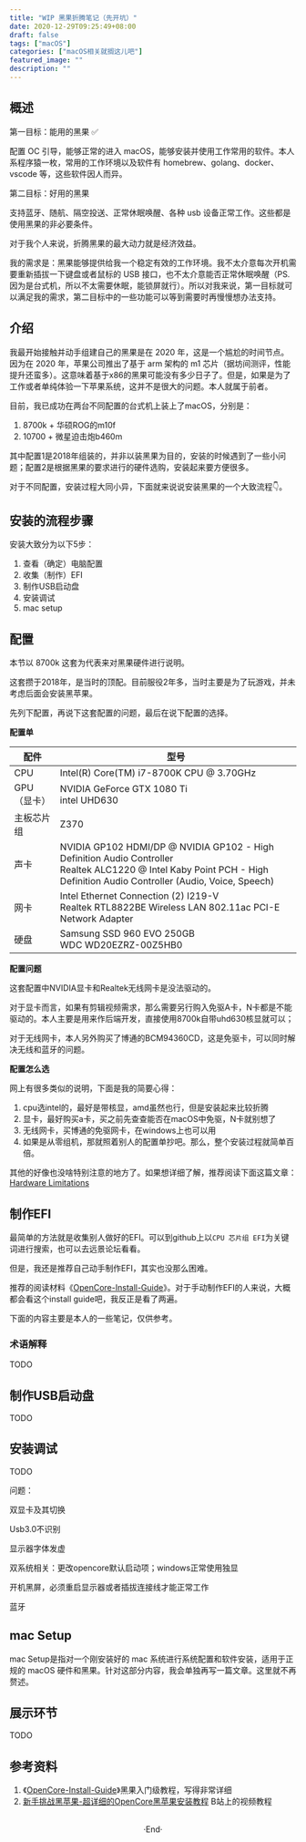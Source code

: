 ```yaml
---
title: "WIP 黑果折腾笔记（先开坑）"
date: 2020-12-29T09:25:49+08:00
draft: false
tags: ["macOS"]
categories: ["macOS相关就搁这儿吧"]
featured_image: ""
description: ""
---
```

## 概述

第一目标：能用的黑果 ✅ 

配置 OC 引导，能够正常的进入 macOS，能够安装并使用工作常用的软件。本人系程序猿一枚，常用的工作环境以及软件有 homebrew、golang、docker、vscode 等，这些软件因人而异。

第二目标：好用的黑果 

支持蓝牙、随航、隔空投送、正常休眠唤醒、各种 usb 设备正常工作。这些都是使用黑果的非必要条件。

对于我个人来说，折腾黑果的最大动力就是经济效益。

我的需求是：黑果能够提供给我一个稳定有效的工作环境。我不太介意每次开机需要重新插拔一下键盘或者鼠标的 USB 接口，也不太介意能否正常休眠唤醒（PS. 因为是台式机，所以不太需要休眠，能锁屏就行）。所以对我来说，第一目标就可以满足我的需求，第二目标中的一些功能可以等到需要时再慢慢想办法支持。

## 介绍

我最开始接触并动手组建自己的黑果是在 2020 年，这是一个尴尬的时间节点。因为在 2020 年，苹果公司推出了基于 arm 架构的 m1 芯片（据坊间测评，性能提升还蛮多）。这意味着基于x86的黑果可能没有多少日子了。但是，如果是为了工作或者单纯体验一下苹果系统，这并不是很大的问题。本人就属于前者。

目前，我已成功在两台不同配置的台式机上装上了macOS，分别是：

1. 8700k + 华硕ROG的m10f
2. 10700 + 微星迫击炮b460m

其中配置1是2018年组装的，并非以装黑果为目的，安装的时候遇到了一些小问题；配置2是根据黑果的要求进行的硬件选购，安装起来要方便很多。

对于不同配置，安装过程大同小异，下面就来说说安装黑果的一个大致流程👇。

## 安装的流程步骤

安装大致分为以下5步：

1. 查看（确定）电脑配置
2. 收集（制作）EFI
3. 制作USB启动盘
4. 安装调试
5. mac setup

## 配置

本节以 8700k 这套为代表来对黑果硬件进行说明。

这套攒于2018年，是当时的顶配。目前服役2年多，当时主要是为了玩游戏，并未考虑后面会安装黑苹果。

先列下配置，再说下这套配置的问题，最后在说下配置的选择。

**配置单**

| 配件        | 型号                                                         |
| ----------- | ------------------------------------------------------------ |
| CPU         | Intel(R) Core(TM) i7-8700K CPU @ 3.70GHz                     |
| GPU（显卡） | NVIDIA GeForce GTX 1080 Ti<br />intel UHD630                 |
| 主板芯片组  | Z370                                                         |
| 声卡        | NVIDIA GP102 HDMI/DP @ NVIDIA GP102 - High Definition Audio Controller<br />Realtek ALC1220 @ Intel Kaby Point PCH - High Definition Audio Controller (Audio, Voice, Speech) |
| 网卡        | Intel Ethernet Connection (2) I219-V<br />Realtek RTL8822BE Wireless LAN 802.11ac PCI-E Network Adapter |
| 硬盘        | Samsung SSD 960 EVO 250GB<br />WDC WD20EZRZ-00Z5HB0          |

**配置问题**

这套配置中NVIDIA显卡和Realtek无线网卡是没法驱动的。

对于显卡而言，如果有剪辑视频需求，那么需要另行购入免驱A卡，N卡都是不能驱动的。本人主要是用来作后端开发，直接使用8700k自带uhd630核显就可以；

对于无线网卡，本人另外购买了博通的BCM94360CD，这是免驱卡，可以同时解决无线和蓝牙的问题。

**配置怎么选**

网上有很多类似的说明，下面是我的简要心得：

1. cpu选intel的，最好是带核显，amd虽然也行，但是安装起来比较折腾
2. 显卡，最好购买a卡，买之前先查查能否在macOS中免驱，N卡就别想了
3. 无线网卡，买博通的免驱网卡，在windows上也可以用
4. 如果是从零组机，那就照着别人的配置单抄吧。那么，整个安装过程就简单百倍。

其他的好像也没啥特别注意的地方了。如果想详细了解，推荐阅读下面这篇文章：[Hardware Limitations](https://dortania.github.io/OpenCore-Install-Guide/macos-limits.html)

## 制作EFI

最简单的方法就是收集别人做好的EFI。可以到github上以`CPU 芯片组 EFI`为关键词进行搜索，也可以去远景论坛看看。

但是，我还是推荐自己动手制作EFI，其实也没那么困难。

推荐的阅读材料《[OpenCore-Install-Guide](https://dortania.github.io/OpenCore-Install-Guide/)》。对于手动制作EFI的人来说，大概都会看这个install guide吧，我反正是看了两遍。

下面的内容主要是本人的一些笔记，仅供参考。

### 术语解释

TODO

## 制作USB启动盘

TODO

## 安装调试

TODO

问题：

双显卡及其切换

Usb3.0不识别

显示器字体发虚

双系统相关：更改opencore默认启动项；windows正常使用独显

开机黑屏，必须重启显示器或者插拔连接线才能正常工作

蓝牙

## mac Setup

mac Setup是指对一个刚安装好的 mac 系统进行系统配置和软件安装，适用于正规的 macOS 硬件和黑果。针对这部分内容，我会单独再写一篇文章。这里就不再赘述。

## 展示环节

TODO

## 参考资料

1. 《[OpenCore-Install-Guide](https://dortania.github.io/OpenCore-Install-Guide/)》黑果入门级教程，写得非常详细
2. [新手挑战黑苹果-超详细的OpenCore黑苹果安装教程](https://www.bilibili.com/video/BV18V41187JZ) B站上的视频教程

<br> 

<center>  ·End·  </center>
